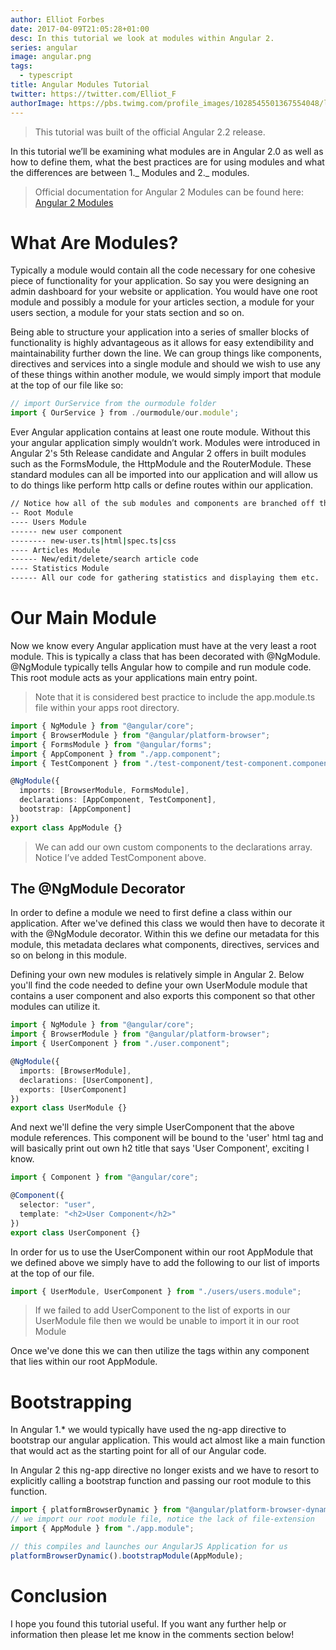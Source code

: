 ```yaml
---
author: Elliot Forbes
date: 2017-04-09T21:05:28+01:00
desc: In this tutorial we look at modules within Angular 2.
series: angular
image: angular.png
tags:
  - typescript
title: Angular Modules Tutorial
twitter: https://twitter.com/Elliot_F
authorImage: https://pbs.twimg.com/profile_images/1028545501367554048/lzr43cQv_400x400.jpg
---
```


> This tutorial was built of the official Angular 2.2 release.

In this tutorial we’ll be examining what modules are in Angular 2.0 as well as
how to define them, what the best practices are for using modules and what the
differences are between 1._ Modules and 2._ modules.

> Official documentation for Angular 2 Modules can be found here:
> <a target="_blank" href="https://angular.io/docs/ts/latest/guide/ngmodule.html">Angular
> 2 Modules</a>

# What Are Modules?

Typically a module would contain all the code necessary for one cohesive piece
of functionality for your application. So say you were designing an admin
dashboard for your website or application. You would have one root module and
possibly a module for your articles section, a module for your users section, a
module for your stats section and so on.

Being able to structure your application into a series of smaller blocks of
functionality is highly advantageous as it allows for easy extendibility and
maintainability further down the line. We can group things like components,
directives and services into a single module and should we wish to use any of
these things within another module, we would simply import that module at the
top of our file like so:

```ts
// import OurService from the ourmodule folder
import { OurService } from ./ourmodule/our.module';
```

Ever Angular application contains at least one route module. Without this your
angular application simply wouldn’t work. Modules were introduced in Angular 2's
5th Release candidate and Angular 2 offers in built modules such as the
FormsModule, the HttpModule and the RouterModule. These standard modules can all
be imported into our application and will allow us to do things like perform
http calls or define routes within our application.

```bash
// Notice how all of the sub modules and components are branched off the root module like a tree.
-- Root Module
---- Users Module
------ new user component
-------- new-user.ts|html|spec.ts|css
---- Articles Module
------ New/edit/delete/search article code
---- Statistics Module
------ All our code for gathering statistics and displaying them etc.
```

# Our Main Module

Now we know every Angular application must have at the very least a root module.
This is typically a class that has been decorated with @NgModule. @NgModule
typically tells Angular how to compile and run module code. This root module
acts as your applications main entry point.

> Note that it is considered best practice to include the app.module.ts file
> within your apps root directory.

```ts
import { NgModule } from "@angular/core";
import { BrowserModule } from "@angular/platform-browser";
import { FormsModule } from "@angular/forms";
import { AppComponent } from "./app.component";
import { TestComponent } from "./test-component/test-component.component";

@NgModule({
  imports: [BrowserModule, FormsModule],
  declarations: [AppComponent, TestComponent],
  bootstrap: [AppComponent]
})
export class AppModule {}
```

> We can add our own custom components to the declarations array. Notice I’ve
> added TestComponent above.

## The @NgModule Decorator

In order to define a module we need to first define a class within our
application. After we've defined this class we would then have to decorate it
with the @NgModule decorator. Within this we define our metadata for this
module, this metadata declares what components, directives, services and so on
belong in this module.

Defining your own new modules is relatively simple in Angular 2. Below you'll
find the code needed to define your own UserModule module that contains a user
component and also exports this component so that other modules can utilize it.

```ts
import { NgModule } from "@angular/core";
import { BrowserModule } from "@angular/platform-browser";
import { UserComponent } from "./user.component";

@NgModule({
  imports: [BrowserModule],
  declarations: [UserComponent],
  exports: [UserComponent]
})
export class UserModule {}
```

And next we'll define the very simple UserComponent that the above module
references. This component will be bound to the 'user' html tag and will
basically print out own h2 title that says 'User Component', exciting I know.

```ts
import { Component } from "@angular/core";

@Component({
  selector: "user",
  template: "<h2>User Component</h2>"
})
export class UserComponent {}
```

In order for us to use the UserComponent within our root AppModule that we
defined above we simply have to add the following to our list of imports at the
top of our file.

```ts
import { UserModule, UserComponent } from "./users/users.module";
```

> If we failed to add UserComponent to the list of exports in our UserModule
> file then we would be unable to import it in our root Module

Once we've done this we can then utilize the <user></user> tags within any
component that lies within our root AppModule.

# Bootstrapping

In Angular 1.\* we would typically have used the ng-app directive to bootstrap
our angular application. This would act almost like a main function that would
act as the starting point for all of our Angular code.

In Angular 2 this ng-app directive no longer exists and we have to resort to
explicitly calling a bootstrap function and passing our root module to this
function.

```ts
import { platformBrowserDynamic } from "@angular/platform-browser-dynamic";
// we import our root module file, notice the lack of file-extension
import { AppModule } from "./app.module";

// this compiles and launches our AngularJS Application for us
platformBrowserDynamic().bootstrapModule(AppModule);
```

# Conclusion

I hope you found this tutorial useful. If you want any further help or
information then please let me know in the comments section below!
